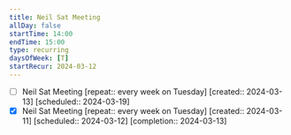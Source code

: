 ```yaml
---
title: Neil Sat Meeting
allDay: false
startTime: 14:00
endTime: 15:00
type: recurring
daysOfWeek: [T]
startRecur: 2024-03-12
---
```

- [ ] Neil Sat Meeting  [repeat:: every week on Tuesday]  [created:: 2024-03-13]  [scheduled:: 2024-03-19]
- [x] Neil Sat Meeting  [repeat:: every week on Tuesday]  [created:: 2024-03-11]  [scheduled:: 2024-03-12]  [completion:: 2024-03-13]